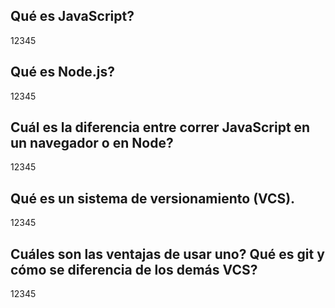 ## Qué es JavaScript?
12345
## Qué es Node.js?
12345
## Cuál es la diferencia entre correr JavaScript en un navegador o en Node?
12345
## Qué es un sistema de versionamiento (VCS). 
12345
## Cuáles son las ventajas de usar uno? Qué es git y cómo se diferencia de los demás VCS?
12345
